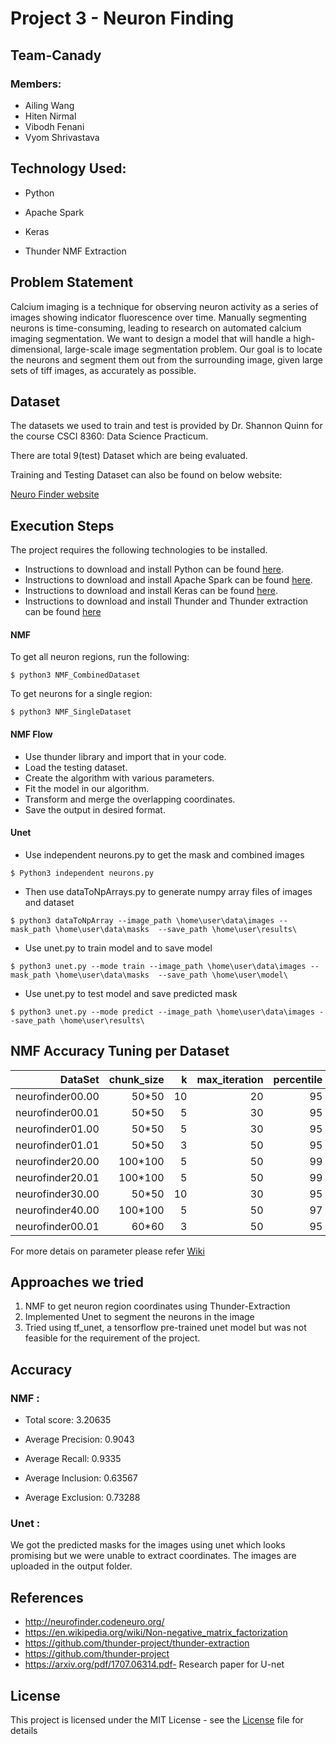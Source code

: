 # Project 3 - Neuron Finding 
## Team-Canady
### Members:
* Ailing Wang
* Hiten Nirmal
* Vibodh Fenani
* Vyom Shrivastava

## Technology Used:
* Python

* Apache Spark

* Keras

* Thunder NMF Extraction

## Problem Statement

Calcium imaging is a technique for observing neuron activity as a series of images showing indicator fluorescence over time. Manually segmenting neurons is time-consuming, leading to research on automated calcium imaging segmentation. We want to design a model that will handle a high-dimensional, large-scale image segmentation problem. Our goal is to locate the neurons and segment them out from the surrounding image, given large sets of tiff images, as accurately as possible.


## Dataset
The datasets we used to train and test is provided by Dr. Shannon Quinn for the course CSCI 8360: Data Science Practicum.

There are total 9(test) Dataset which are being evaluated.

Training and Testing Dataset can also be found on below website:

[Neuro Finder website](http://neurofinder.codeneuro.org/)



## Execution Steps

The project requires the following technologies to be installed.
* Instructions to download and install Python can be found [here](https://www.python.org/).
* Instructions to download and install Apache Spark can be found [here](https://spark.apache.org/docs/latest/).
* Instructions to download and install Keras can be found [here](https://keras.io/).
* Instructions to download and install Thunder and Thunder extraction can be found [here](https://github.com/thunder-project/thunder)

#### NMF
To get all neuron regions, run the following:
```
$ python3 NMF_CombinedDataset
```
To get neurons for a single region:
```
$ python3 NMF_SingleDataset
```
#### NMF Flow

* Use thunder library and import that in your code.
* Load the testing dataset.
* Create the algorithm with various parameters.
* Fit the model in our algorithm.
* Transform and merge the overlapping coordinates.
* Save the output in desired format.

#### Unet
* Use independent neurons.py to get the mask and combined images
```
$ Python3 independent neurons.py
```
* Then use dataToNpArrays.py to generate numpy array files of images and dataset
```
$ python3 dataToNpArray --image_path \home\user\data\images --mask_path \home\user\data\masks  --save_path \home\user\results\
```
* Use unet.py to train model and to save model
```
$ python3 unet.py --mode train --image_path \home\user\data\images --mask_path \home\user\data\masks  --save_path \home\user\model\
```
* Use unet.py to test model and save predicted mask
```
$ python3 unet.py --mode predict --image_path \home\user\data\images --save_path \home\user\results\
```
## NMF Accuracy Tuning per Dataset

| DataSet         | chunk_size    |  k    |max_iteration|percentile|Accuracy|
|----------------:|--------------:|------:|------------:|---------:|-------:|
|neurofinder00.00 | 50*50         | 10    | 20          |95        |  3.0   |
|neurofinder00.01 | 50*50         | 5     | 30          |95        |  3.1   |
|neurofinder01.00 | 50*50         | 5     | 30          |95        |  3.4   |
|neurofinder01.01 | 50*50         | 3     | 50          |95        |  3.1   |
|neurofinder20.00 | 100*100       | 5     | 50          |99        |  3.5   |
|neurofinder20.01 | 100*100       | 5     | 50          |99        |  3.3   |
|neurofinder30.00 | 50*50         | 10    | 30          |95        |  3.0   |
|neurofinder40.00 | 100*100       | 5     | 50          |97        |  3.3   |
|neurofinder00.01 | 60*60         | 3     | 50          |95        |  3.20  |

For more detais on parameter please refer [Wiki](https://github.com/dsp-uga/Canady/blob/master/LICENSE)
    

## Approaches we tried

1) NMF to get neuron region coordinates using Thunder-Extraction
2) Implemented Unet to segment the neurons in the image
3) Tried using tf_unet, a tensorflow pre-trained unet model but was not feasible for the requirement of the project.

## Accuracy
### NMF : 
* Total score: 3.20635

* Average Precision: 0.9043

* Average Recall: 0.9335

* Average Inclusion: 0.63567

* Average Exclusion: 0.73288

### Unet :
We got the predicted masks for the images using unet which looks promising but we were unable to extract coordinates. The images are uploaded in the output folder. 

## References

* http://neurofinder.codeneuro.org/
* https://en.wikipedia.org/wiki/Non-negative_matrix_factorization
* https://github.com/thunder-project/thunder-extraction
* https://github.com/thunder-project
* https://arxiv.org/pdf/1707.06314.pdf- Research paper for U-net

## License

This project is licensed under the MIT License - see the [License](https://github.com/dsp-uga/Canady/blob/master/LICENSE) file for details


